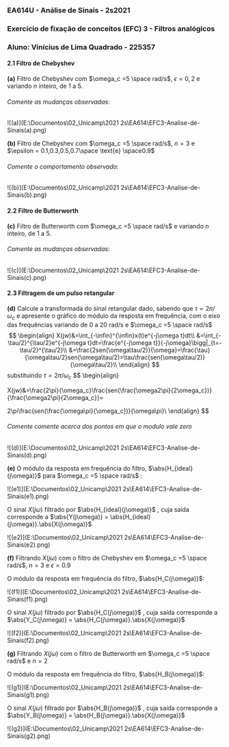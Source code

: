 ### EA614U - Análise de Sinais - 2s2021

### Exercício de fixação de conceitos (EFC) 3 - Filtros analógicos

### Aluno: Vinícius de Lima Quadrado - 225357

#### 2.1 Filtro de Chebyshev

**(a)** Filtro de Chebyshev com $\omega_c =5 \space rad/s$, $\epsilon = 0,2$ e variando $n$ inteiro, de 1 a 5. 

###### Comente as mudanças observadas:

![(a)](E:\Documentos\02_Unicamp\2021 2s\EA614\EFC3-Analise-de-Sinais\(a).png)

**(b)** Filtro de Chebyshev com $\omega_c =5 \space rad/s$, $n = 3$ e $\epsilon = 0.1,0.3,0.5,0.7\space \text{e} \space0.9$ 

###### Comente o comportamento observado:

![(b)](E:\Documentos\02_Unicamp\2021 2s\EA614\EFC3-Analise-de-Sinais\(b).png)

#### 2.2 Filtro de Butterworth

**(c)** Filtro de Butterworth com $\omega_c =5 \space rad/s$ e variando $n$ inteiro, de 1 a 5. 

###### Comente as mudanças observadas:

![(c)](E:\Documentos\02_Unicamp\2021 2s\EA614\EFC3-Analise-de-Sinais\(c).png)

#### 2.3 Filtragem de um pulso retangular

**(d)** Calcule a transformada do sinal retangular dado, sabendo que $\tau = 2\pi/\omega_c$ e apresente o gráfico do módulo da resposta em frequência, com o eixo das frequências variando de 0 a 20 rad/s e $\omega_c =5 \space rad/s$
$$
\begin{align}
X(jw)&=\int_{-\infin}^{\infin}x(t)e^{-j\omega t}dt\\
&=\int_{-\tau/2}^{\tau/2}e^{-j\omega t}dt=\frac{e^{-j\omega t}}{-j\omega}\bigg|_{t=-\tau/2}^{\tau/2}\\
&=\frac{2sen(\omega\tau/2)}{\omega}=\frac{\tau}{\omega\tau/2}sen(\omega\tau/2)=\tau\frac{sen(\omega\tau/2)}{\omega\tau/2}\\
\end{align}
$$
substituindo $\tau = 2\pi/\omega_c$
$$
\begin{align}

X(jw)&=\frac{2\pi}{\omega_c}\frac{sen(\frac{\omega2\pi}{2\omega_c})}{\frac{\omega2\pi}{2\omega_c}}=

2\pi\frac{sen(\frac{\omega\pi}{\omega_c})}{\omega\pi}\\
\end{align}
$$
###### Comente comente acerca dos pontos em que o modulo vale zero

![(d)](E:\Documentos\02_Unicamp\2021 2s\EA614\EFC3-Analise-de-Sinais\(d).png)

**(e)** O módulo da resposta em frequência do filtro, $\abs{H_{ideal}(j\omega)}$ para $\omega_c =5 \space rad/s$ :

![(e1)](E:\Documentos\02_Unicamp\2021 2s\EA614\EFC3-Analise-de-Sinais\(e1).png)

O sinal $X(j\omega)$ filtrado por $\abs{H_{ideal}(j\omega)}$ , cuja saída corresponde a $\abs{Y(j\omega)} = \abs{H_{ideal}(j\omega)}.\abs{X(j\omega)}$

![(e2)](E:\Documentos\02_Unicamp\2021 2s\EA614\EFC3-Analise-de-Sinais\(e2).png)

**(f)** Filtrando $X(j\omega)$ com o filtro de Chebyshev em $\omega_c =5 \space rad/s$, $n = 3$ e $\epsilon =0.9$

O módulo da resposta em frequência do filtro, $\abs{H_C(j\omega)}$:

![(f1)](E:\Documentos\02_Unicamp\2021 2s\EA614\EFC3-Analise-de-Sinais\(f1).png)

O sinal $X(j\omega)$ filtrado por $\abs{H_C(j\omega)}$ , cuja saída corresponde a $\abs{Y_C(j\omega)} = \abs{H_C(j\omega)}.\abs{X(j\omega)}$

![(f2)](E:\Documentos\02_Unicamp\2021 2s\EA614\EFC3-Analise-de-Sinais\(f2).png)

**(g)** Filtrando $X(j\omega)$ com o filtro de Butterworth em $\omega_c =5 \space rad/s$ e $n = 2$

O módulo da resposta em frequência do filtro, $\abs{H_B(j\omega)}$:

![(g1)](E:\Documentos\02_Unicamp\2021 2s\EA614\EFC3-Analise-de-Sinais\(g1).png)


O sinal $X(j\omega)$ filtrado por $\abs{H_B(j\omega)}$ , cuja saída corresponde a $\abs{Y_B(j\omega)} = \abs{H_B(j\omega)}.\abs{X(j\omega)}$

![(g2)](E:\Documentos\02_Unicamp\2021 2s\EA614\EFC3-Analise-de-Sinais\(g2).png)

